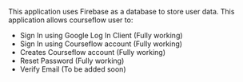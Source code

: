 This  application uses Firebase as a database to store user data. This application allows courseflow user to:
- Sign In using Google Log In Client (Fully working)
- Sign In using Courseflow account (Fully working)
- Creates Courseflow account (Fully working)
- Reset Password (Fully working)
- Verify Email (To be added soon)
